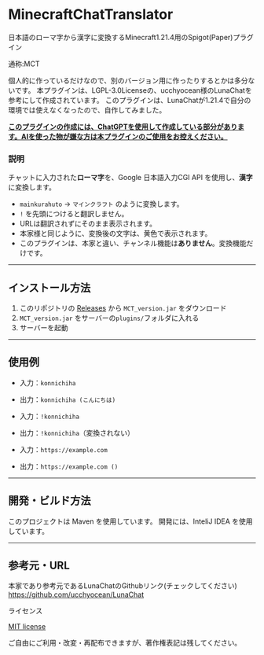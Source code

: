 # MinecraftChatTranslator
日本語のローマ字から漢字に変換するMinecraft1.21.4用のSpigot(Paper)プラグイン

通称:MCT

個人的に作っているだけなので、別のバージョン用に作ったりするとかは多分ないです。
本プラグインは、LGPL-3.0Licenseの、ucchyocean様のLunaChatを参考にして作成されています。
このプラグインは、LunaChatが1.21.4で自分の環境では使えなくなったので、自作してみました。

<ins>**このプラグインの作成には、ChatGPTを使用して作成している部分があります。AIを使った物が嫌な方は本プラグインのご使用をお控えください。**</ins>

### 説明

チャットに入力された**ローマ字**を、Google 日本語入力CGI API を使用し、**漢字**に変換します。

- `mainkurahuto` → `マインクラフト` のように変換します。
- `!` を先頭につけると翻訳しません。
- URLは翻訳されずにそのまま表示されます。
- 本家様と同じように、変換後の文字は、黄色で表示されます。
- このプラグインは、本家と違い、チャンネル機能は**ありません**。変換機能だけです。

---

## インストール方法

1. このリポジトリの [Releases](https://github.com/Syasyu48/MinecraftChatTranslator/releases) から `MCT_version.jar` をダウンロード
2. `MCT_version.jar` をサーバーの`plugins/`フォルダに入れる
3. サーバーを起動

---

## 使用例

- 入力：`konnichiha`
- 出力：`konnichiha (こんにちは)`

- 入力：`!konnichiha`
- 出力：`!konnichiha`（変換されない）

- 入力：`https://example.com`
- 出力：`https://example.com ()`

---

## 開発・ビルド方法

このプロジェクトは Maven を使用しています。
開発には、InteliJ IDEA を使用しています。

---

## 参考元・URL

本家であり参考元であるLunaChatのGithubリンク(チェックしてください)
https://github.com/ucchyocean/LunaChat

ライセンス

[MIT license](https://github.com/Syasyu48/MinecraftChatTranslator/blob/main/LICENSE)

ご自由にご利用・改変・再配布できますが、著作権表記は残してください。
